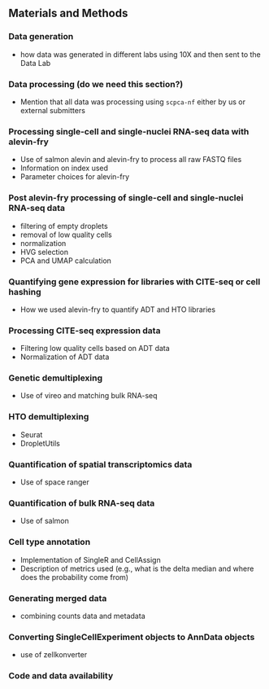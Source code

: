 ## Materials and Methods

### Data generation
  - how data was generated in different labs using 10X and then sent to the Data Lab

### Data processing (do we need this section?)
  - Mention that all data was processing using `scpca-nf` either by us or external submitters

### Processing single-cell and single-nuclei RNA-seq data with alevin-fry
  - Use of salmon alevin and alevin-fry to process all raw FASTQ files
  - Information on index used
  - Parameter choices for alevin-fry

### Post alevin-fry processing of single-cell and single-nuclei RNA-seq data
  - filtering of empty droplets
  - removal of low quality cells
  - normalization
  - HVG selection
  - PCA and UMAP calculation

### Quantifying gene expression for libraries with CITE-seq or cell hashing
  - How we used alevin-fry to quantify ADT and HTO libraries

### Processing CITE-seq expression data
  - Filtering low quality cells based on ADT data
  - Normalization of ADT data

### Genetic demultiplexing
  - Use of vireo and matching bulk RNA-seq

### HTO demultiplexing
  - Seurat
  - DropletUtils

### Quantification of spatial transcriptomics data
  - Use of space ranger

### Quantification of bulk RNA-seq data
  - Use of salmon

### Cell type annotation
  - Implementation of SingleR and CellAssign
  - Description of metrics used (e.g., what is the delta median and where does the probability come from)

### Generating merged data
  - combining counts data and metadata

### Converting SingleCellExperiment objects to AnnData objects
  - use of zellkonverter

### Code and data availability
